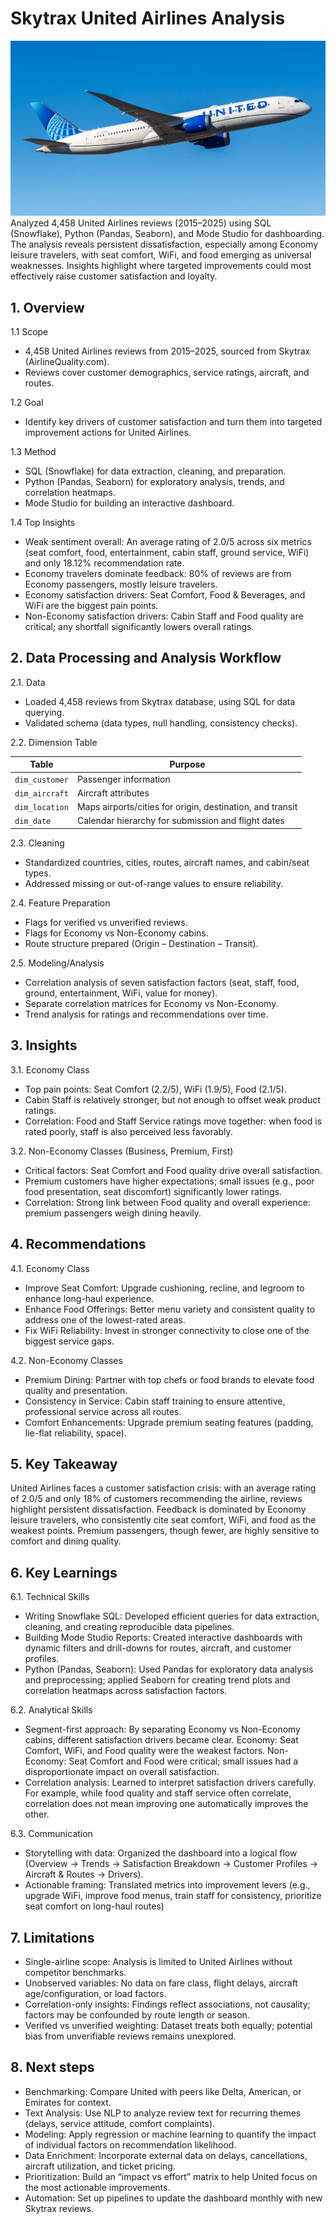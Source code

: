 # Skytrax United Airlines Analysis
![](image.png)
Analyzed 4,458 United Airlines reviews (2015–2025) using SQL (Snowflake), Python (Pandas, Seaborn), and Mode Studio for dashboarding. The analysis reveals persistent dissatisfaction, especially among Economy leisure travelers, with seat comfort, WiFi, and food emerging as universal weaknesses. Insights highlight where targeted improvements could most effectively raise customer satisfaction and loyalty.

## 1. Overview

1.1 Scope
- 4,458 United Airlines reviews from 2015–2025, sourced from Skytrax (AirlineQuality.com).
- Reviews cover customer demographics, service ratings, aircraft, and routes.

1.2 Goal
- Identify key drivers of customer satisfaction and turn them into targeted improvement actions for United Airlines.

1.3 Method
- SQL (Snowflake) for data extraction, cleaning, and preparation.
- Python (Pandas, Seaborn) for exploratory analysis, trends, and correlation heatmaps.
- Mode Studio for building an interactive dashboard. 

1.4 Top Insights
- Weak sentiment overall: An average rating of 2.0/5 across six metrics (seat comfort, food, entertainment, cabin staff, ground service, WiFi) and only 18.12% recommendation rate. 
- Economy travelers dominate feedback: 80% of reviews are from Economy passengers, mostly leisure travelers.
- Economy satisfaction drivers: Seat Comfort, Food & Beverages, and WiFi are the biggest pain points.
- Non-Economy satisfaction drivers: Cabin Staff and Food quality are critical; any shortfall significantly lowers overall ratings.


## 2. Data Processing and Analysis Workflow

2.1. Data
- Loaded 4,458 reviews from Skytrax database, using SQL for data querying.
- Validated schema (data types, null handling, consistency checks).

2.2. Dimension Table

| Table         | Purpose                                           |
|---------------|---------------------------------------------------|
| `dim_customer` | Passenger information                            |
| `dim_aircraft` | Aircraft attributes                              |
| `dim_location` | Maps airports/cities for origin, destination, and transit |
| `dim_date`     | Calendar hierarchy for submission and flight dates     |

2.3. Cleaning
- Standardized countries, cities, routes, aircraft names, and cabin/seat types.
- Addressed missing or out-of-range values to ensure reliability.

2.4. Feature Preparation
- Flags for verified vs unverified reviews.
- Flags for Economy vs Non-Economy cabins.
- Route structure prepared (Origin – Destination – Transit).

2.5. Modeling/Analysis
- Correlation analysis of seven satisfaction factors (seat, staff, food, ground, entertainment, WiFi, value for money).
- Separate correlation matrices for Economy vs Non-Economy.
- Trend analysis for ratings and recommendations over time.

## 3. Insights

3.1. Economy Class
- Top pain points: Seat Comfort (2.2/5), WiFi (1.9/5), Food (2.1/5).
- Cabin Staff is relatively stronger, but not enough to offset weak product ratings.
- Correlation: Food and Staff Service ratings move together: when food is rated poorly, staff is also perceived less favorably.

3.2. Non-Economy Classes (Business, Premium, First)
- Critical factors: Seat Comfort and Food quality drive overall satisfaction.
- Premium customers have higher expectations; small issues (e.g., poor food presentation, seat discomfort) significantly lower ratings.
- Correlation: Strong link between Food quality and overall experience: premium passengers weigh dining heavily.

## 4. Recommendations

4.1. Economy Class
- Improve Seat Comfort: Upgrade cushioning, recline, and legroom to enhance long-haul experience.
- Enhance Food Offerings: Better menu variety and consistent quality to address one of the lowest-rated areas.
- Fix WiFi Reliability: Invest in stronger connectivity to close one of the biggest service gaps.

4.2. Non-Economy Classes
- Premium Dining: Partner with top chefs or food brands to elevate food quality and presentation.
- Consistency in Service: Cabin staff training to ensure attentive, professional service across all routes.
- Comfort Enhancements: Upgrade premium seating features (padding, lie-flat reliability, space).

## 5. Key Takeaway

United Airlines faces a customer satisfaction crisis: with an average rating of 2.0/5 and only 18% of customers recommending the airline, reviews highlight persistent dissatisfaction. Feedback is dominated by Economy leisure travelers, who consistently cite seat comfort, WiFi, and food as the weakest points. Premium passengers, though fewer, are highly sensitive to comfort and dining quality.

## 6. Key Learnings

6.1. Technical Skills
- Writing Snowflake SQL: Developed efficient queries for data extraction, cleaning, and creating reproducible data pipelines.
- Building Mode Studio Reports: Created interactive dashboards with dynamic filters and drill-downs for routes, aircraft, and customer profiles.
- Python (Pandas, Seaborn): Used Pandas for exploratory data analysis and preprocessing; applied Seaborn for creating trend plots and correlation heatmaps across satisfaction factors.

6.2. Analytical Skills
- Segment-first approach: By separating Economy vs Non-Economy cabins, different satisfaction drivers became clear.
Economy: Seat Comfort, WiFi, and Food quality were the weakest factors.
Non-Economy: Seat Comfort and Food were critical; small issues had a disproportionate impact on overall satisfaction.
- Correlation analysis: Learned to interpret satisfaction drivers carefully. For example, while food quality and staff service often correlate, correlation does not mean improving one automatically improves the other.

6.3. Communication
- Storytelling with data: Organized the dashboard into a logical flow (Overview → Trends → Satisfaction Breakdown → Customer Profiles → Aircraft & Routes → Drivers).
- Actionable framing: Translated metrics into improvement levers (e.g., upgrade WiFi, improve food menus, train staff for consistency, prioritize seat comfort on long-haul routes)

## 7. Limitations
- Single-airline scope: Analysis is limited to United Airlines without competitor benchmarks.
- Unobserved variables: No data on fare class, flight delays, aircraft age/configuration, or load factors.
- Correlation-only insights: Findings reflect associations, not causality; factors may be confounded by route length or season.
- Verified vs unverified weighting: Dataset treats both equally; potential bias from unverifiable reviews remains unexplored.

## 8. Next steps
- Benchmarking: Compare United with peers like Delta, American, or Emirates for context.
- Text Analysis: Use NLP to analyze review text for recurring themes (delays, service attitude, comfort complaints).
- Modeling: Apply regression or machine learning to quantify the impact of individual factors on recommendation likelihood.
- Data Enrichment: Incorporate external data on delays, cancellations, aircraft utilization, and ticket pricing.
- Prioritization: Build an “impact vs effort” matrix to help United focus on the most actionable improvements.
- Automation: Set up pipelines to update the dashboard monthly with new Skytrax reviews.